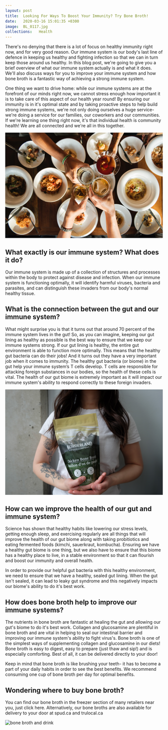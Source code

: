 ```yaml
---
layout: post
title:  Looking For Ways To Boost Your Immunity? Try Bone Broth!
date:   2020-03-16 15:01:35 +0300
image:  BL_0117.jpg
collections:   Health
---
```

There's no denying that there is a lot of focus on healthy immunity right now, and for very good reason. Our immune system is our body's last line of defence in keeping us healthy and fighting infection so that we can in turn keep those around us healthy. In this blog post, we're going to give you a brief overview of what our immune system actually is and what it does. We'll also discuss ways for you to improve your immune system and how bone broth is a fantastic way of achieving a strong immune system. 

One thing we want to drive home: while our immune systems are at the forefront of our minds right now, we cannot stress enough how important it is to take care of this aspect of our health year round! By ensuring our immunity is in it's optimal state and by taking proactive steps to help build strong immune systems, we're not only doing ourselves a huge service- we're doing a service for our families, our coworkers and our communities. If we're learning one thing right now, it's that individual health is community health! We are all connected and we're all in this together.  

<img src="/assets/images/celebration-cheers-dining-1268558.jpg" alt="dining cheers"/>

## What exactly is our immune system? What does it do?
Our immune system is made up of a collection of structures and processes within the body to protect against disease and infection. When our immune system is functioning optimally, it will identify harmful viruses, bacteria and parasites, and can distinguish these invaders from our body's normal healthy tissue.

## What is the connection between the gut and our immune system?
What might surprise you is that it turns out that around 70 percent of the immune system lives in the gut! So, as you can imagine, keeping our gut lining as healthy as possible is the best way to ensure that we keep our immune systems strong. If our gut lining is healthy, the entire gut environment is able to function more optimally. This means that the healthy gut bacteria can do their jobs! And it turns out they have a very important job when it comes to immunity. The healthy gut bacteria (or biome) in the gut help your immune system’s T cells develop. T cells are responsible for attacking foreign substances in our bodies, so the health of these cells is vital. The health of our gut biome is extremely important as it will impact our immune system's ability to respond correctly to these foreign invaders. 

<img src="/assets/images/DSCF7503.jpg" alt="bone broth in arms"/>

## How can we improve the health of our gut and immune system? 
Science has shown that healthy habits like lowering our stress levels, getting enough sleep, and exercising regularly are all things that will improve the health of our gut biome along with taking probitiotics and eating fermented foods (kimchi, sauerkraut, kombucha). Ensuring we have a healthy gut biome is one thing, but we also have to ensure that this biome has a healthy place to live, in a stable environment so that it can flourish and boost our immunity and overall health. 

In order to provide our helpful gut bacteria with this healthy environment, we need to ensure that we have a healthy, sealed gut lining. When the gut isn't sealed, it can lead to leaky gut syndrome and this negatively impacts our biome's ability to do it's best work. 

## How does bone broth help to improve our immune systems?
The nutrients in bone broth are fantastic at healing the gut and allowing our gut's biome to do it's best work. Collagen and glucosamine are plentiful in bone broth and are vital in helping to seal our intestinal barrier and improving our immune system's ability to fight virus's. Bone broth is one of the simplest ways of supplementing collagen and glucosamine in our diets! Bone broth is easy to digest, easy to prepare (just thaw and sip!) and is especially comforting. Best of all, it can be delivered directly to your door!

Keep in mind that bone broth is like brushing your teeth- it has to become a part of your daily habits in order to see the best benefits. We recommend consuming one cup of bone broth per day for optimal benefits. 

## Wondering where to buy bone broth?
You can find our bone broth in the freezer section of many retailers near you, just click here. Alternatively, our bone broths are also available for delivery to your door at spud.ca and trulocal.ca

<img src="/assets/images/IMG_7858.jpeg" alt="bone broth and drink"/>
 